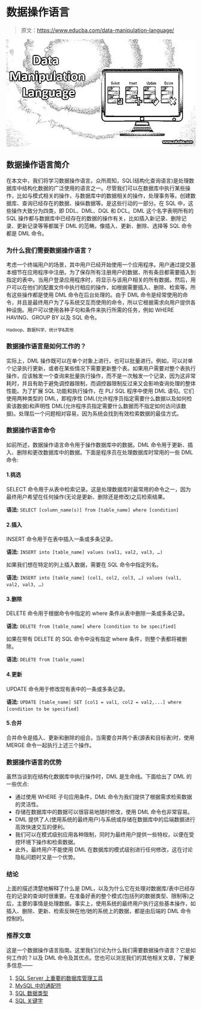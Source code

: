 # 数据操作语言

> 原文：<https://www.educba.com/data-manipulation-language/>

![data-manupulation-language](img/1600412496e27272944e80f0a3e29b28.png)



## 数据操作语言简介

在本文中，我们将学习数据操作语言。众所周知，SQL(结构化查询语言)是处理数据库中结构化数据的广泛使用的语言之一。尽管我们可以在数据库中执行某些操作，比如与模式相关的操作，与数据库中的数据相关的操作，处理事务等。创建数据库、查询已经存在的数据、操纵数据等。是这些行动的一部分。在 SQL 中，这些操作大致分为四类，即 DDL、DML、DQL 和 DCL。DML 这个名字表明所有的 SQL 操作都与数据库中已经存在的数据的操作有关，比如插入新记录、删除记录、更新记录等等都属于 DML 的范畴。像插入、更新、删除、选择等 SQL 命令都是 DML 命令。

### 为什么我们需要数据操作语言？

考虑一个终端用户的场景，其中用户已经开始使用一个应用程序。用户通过提交基本细节在应用程序中注册。为了保存所有注册用户的数据，所有条目都需要插入到指定的表中。当用户登录应用程序时，将显示与该用户相关的所有数据。然后，用户可以在他们的配置文件中执行相应的操作，如根据需要插入、删除、检索等。所有这些操作都是使用 DML 命令在后台处理的。由于 DML 命令是经常使用的命令，并且是最终用户为了与系统交互而使用的命令，所以它根据需求向用户提供各种设施。用户可以使用各种子句和条件来执行所需的任务，例如 WHERE HAVING、GROUP BY 以及 SQL 命令。

<small>Hadoop、数据科学、统计学&其他</small>

### 数据操作语言是如何工作的？

实际上，DML 操作既可以在单个对象上进行，也可以批量进行。例如，可以对单个记录执行更新，或者在某些情况下需要更新整个表。如果用户需要对整个表执行操作，应该触发一个查询来批量执行操作，而不是一次触发一个记录，因为这非常耗时，并且有助于避免调控器限制，而调控器限制反过来又会影响查询处理的整体性能。为了扩展 SQL 功能和执行操作，在 PL/ SQL 程序中使用 DML 语句。它们使用两种类型的 DML，即程序性 DML(允许程序员指定需要什么数据以及如何检索该数据)和声明性 DML(允许程序员指定需要什么数据而不指定如何访问该数据)。处理后一个问题相对容易，因为系统会找到有效检索数据的最佳方式。

### 数据操作语言命令

如前所述，数据操作语言命令用于操作数据库中的数据。DML 命令用于更新、插入、删除和更改数据库中的数据。下面是程序员在处理数据库时常用的一些 DML 命令:

#### 1.挑选

SELECT 命令用于从表中检索记录。这是处理数据库时最常用的命令之一，因为最终用户希望在任何操作(无论是更新、删除还是修改)之后检索结果。

**语法:** `SELECT [column_name(s)] from [table_name] where [condition]`

#### 2.插入

INSERT 命令用于在表中插入一条或多条记录。

**语法:** `INSERT into [table_name] values (val1, val2, val3, …)`

如果我们想在特定的列上插入数据，需要在 SQL 命令中指定列名。

**语法:** `INSERT into [table_name] (col1, col2, col3, …) values (val1, val2, val3, …)`

#### 3.删除

DELETE 命令用于根据命令中指定的 where 条件从表中删除一条或多条记录。

**语法:** `DELETE from [table_name] where [condition to be specified]`

如果在带有 DELETE 的 SQL 命令中没有指定 where 条件，则整个表都将被删除。

**语法:** `DELETE from [table_name]`

#### 4.更新

UPDATE 命令用于修改现有表中的一条或多条记录。

**语法:** `UPDATE [table_name] SET [col1 = val1, col2 = val2,...] where [condition to be specified]`

#### 5.合并

合并命令是插入、更新和删除的组合。当需要合并两个表(源表和目标表)时，使用 MERGE 命令一起执行上述三个操作。

### 数据操作语言的优势

虽然当谈到在结构化数据库中执行操作时，DML 是生命线。下面给出了 DML 的一些优点:

*   通过使用 WHERE 子句应用条件，DML 命令为我们提供了根据需求检索数据的灵活性。
*   存储在数据库中的数据可以很容易地随时修改，使用 DML 命令也非常容易。
*   DML 提供了人(使用系统的最终用户)与系统或存储在数据库中的后端数据进行高效快速交互的便利。
*   我们可以在模式级别应用各种限制，同时为最终用户提供一些特权，以便在受控环境下操作和检索数据。
*   此外，最终用户不能使用 DML 在数据库的模式级别进行任何修改，这在讨论隐私问题时又是一个优势。

### 结论

上面的描述清楚地解释了什么是 DML，以及为什么它在处理对数据库/表中已经存在的记录的查询时很重要。在准备好表的整个模式(包括列的数据类型、限制等)之后，主要的事情是处理数据。事实上，使用系统的最终用户执行这些基本操作，如插入、删除、更新、检索反映在他/她的系统上的数据，都是由后端的 DML 命令控制的。

### 推荐文章

这是一个数据操作语言指南。这里我们讨论为什么我们需要数据操作语言？它是如何工作的？以及 DML 命令及其优点。您也可以浏览我们的其他相关文章，了解更多信息——

1.  [SQL Server 上重要的数据库管理工具](https://www.educba.com/database-management-tools/)
2.  [MySQL 中的通配符](https://www.educba.com/wildcards-in-mysql/)
3.  [SQL 数据类型](https://www.educba.com/sql-data-types/)
4.  [SQL 关键字](https://www.educba.com/sql-keywords/)





